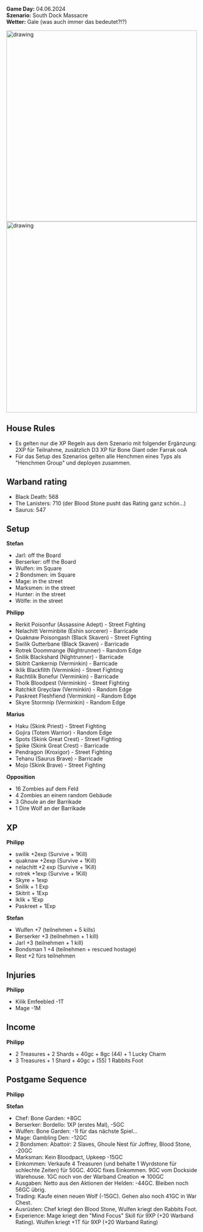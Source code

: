 **Game Day:** 04.06.2024  
**Szenario:** South Dock Massacre  
**Wetter:** Gale (was auch immer das bedeutet?!?)

<img src="../Pics/SDM1.png" alt="drawing" width="500"/>

<img src="../Pics/SDM2.png" alt="drawing" width="500"/>

## House Rules
 - Es gelten nur die XP Regeln aus dem Szenario mit folgender Ergänzung: 2XP für Teilnahme, zusätzlich D3 XP für Bone Giant oder Farrak ooA
 - Für das Setup des Szenarios gelten alle Henchmen eines Typs als "Henchmen Group" und deployen zusammen.

## Warband rating
- Black Death: 568
- The Lanisters: 710 (der Blood Stone pusht das Rating ganz schön...)
- Saurus: 547

## Setup
**Stefan**  
 - Jarl: off the Board
 - Berserker: off the Board
 - Wulfen: im Square
 - 2 Bondsmen: im Square
 - Mage: in the street
 - Marksmen: in the street
 - Hunter: in the street
 - Wölfe: in the street

**Philipp**
- Rerkit Poisonfur (Assassine Adept) - Street Fighting
- Nelachitt Verminbite (Eshin sorcerer) - Barricade
- Quaknaw Poisongash (Black Skaven)  - Street Fighting    
- Swilik Gutterbane (Black Skaven) - Barricade
- Rotrek Doommange (Nightrunner)  - Random Edge
- Snilik Blackshard (Nightrunner) - Barricade
- Skitrit Cankernip (Verminkin) - Barricade
- Iklik Blackfilth (Verminkin) - Street Fighting
- Rachtilik Bonefur (Verminkin) - Barricade     
- Tholk Bloodpest (Verminkin) - Street Fighting   
- Ratchkit Greyclaw (Verminkin) - Random Edge
- Paskreet Fleshfiend (Verminkin) - Random Edge
- Skyre Stormnip (Verminkin) - Random Edge

**Marius**
- Haku (Skink Priest) - Street Fighting
- Gojira (Totem Warrior) - Random Edge
- Spots (Skink Great Crest) - Street Fighting     
- Spike (Skink Great Crest) - Barricade
- Pendragon (Kroxigor) - Street Fighting 
- Tehanu (Saurus Brave)  - Barricade 
- Mojo (Skink Brave) - Street Fighting


**Opposition**  
 - 16 Zombies auf dem Feld
 - 4 Zombies an einem random Gebäude
 - 3 Ghoule an der Barrikade
 - 1 Dire Wolf an der Barrikade

## XP
**Philipp**
- swilik +2exp (Survive + 1Kill)
- quaknaw +2exp (Survive + 1Kill)
- nelachitt +2 exp (Survive + 1Kill)
- rotrek +1exp (Survive + 1Kill)
- Skyre + 1exp
- Snilik + 1 Exp
- Skitrit + 1Exp
- Iklik + 1Exp
- Paskreet + 1Exp

**Stefan**
 - Wulfen +7 (teilnehmen + 5 kills)
 - Berserker +3 (teilnehmen + 1 kill)
 - Jarl +3 (teilnehmen + 1 kill)
 - Bondsman 1 +4 (teilnehmen + rescued hostage)
 - Rest +2 fürs teilnehmen

## Injuries
**Philipp**
- Kilik Emfeebled -1T
- Mage -1M

## Income
**Philipp** 
- 2 Treasures + 2 Shards + 40gc + 8gc (44) + 1 Lucky Charm
- 3 Treasures + 1 Shard + 40gc + (55) 1 Rabbits Foot

## Postgame Sequence
**Philipp** 


**Stefan**
 - Chef: Bone Garden: +8GC
 - Berserker: Bordello: 1XP (erstes Mal), -5GC
 - Wulfen: Bone Garden: -1I für das nächste Spiel...
 - Mage: Gambling Den: -12GC
 - 2 Bondsmen: Abattoir: 2 Slaves, Ghoule Nest für Joffrey, Blood Stone, -20GC
 - Marksman: Kein Bloodpact, Upkeep -15GC
 - Einkommen: Verkaufe 4 Treasuren (und behalte 1 Wyrdstone für schlechte Zeiten) für 50GC. 40GC fixes Einkommen. 9GC vom Dockside Warehouse. 1GC noch von der Warband Creation => 100GC
 - Ausgaben: Netto aus den Aktionen der Helden: -44GC. Bleiben noch 56GC übrig.
 - Trading: Kaufe einen neuen Wolf (-15GC). Gehen also noch 41GC in War Chest.
 - Ausrüsten: Chef kriegt den Blood Stone, Wulfen kriegt den Rabbits Foot.
 - Experience: Mage kriegt den "Mind Focus" Skill für 9XP (+20 Warband Rating). Wulfen kriegt +1T für 9XP (+20 Warband Rating)
